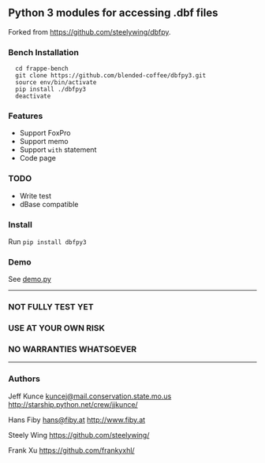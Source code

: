 Python 3 modules for accessing .dbf files
------------------------------------------

Forked from https://github.com/steelywing/dbfpy.

### Bench Installation 


``` 
  cd frappe-bench
  git clone https://github.com/blended-coffee/dbfpy3.git
  source env/bin/activate
  pip install ./dbfpy3
  deactivate

```




### Features

* Support FoxPro
* Support memo
* Support `with` statement 
* Code page

### TODO

* Write test
* dBase compatible

### Install

Run `pip install dbfpy3`

### Demo

See [demo.py](https://github.com/frankyxhl/dbfpy/blob/master/examples/demo.py)

---

### NOT FULLY TEST YET

### USE AT YOUR OWN RISK

### NO WARRANTIES WHATSOEVER

---
### Authors

Jeff Kunce <kuncej@mail.conservation.state.mo.us> http://starship.python.net/crew/jjkunce/

Hans Fiby <hans@fiby.at> http://www.fiby.at

Steely Wing https://github.com/steelywing/

Frank Xu https://github.com/frankyxhl/

